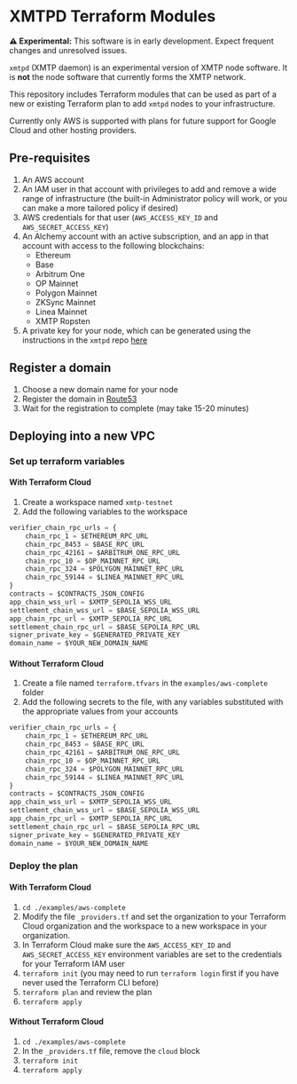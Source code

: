 # XMTPD Terraform Modules

**⚠️ Experimental:** This software is in early development. Expect frequent changes and unresolved issues.

`xmtpd` (XMTP daemon) is an experimental version of XMTP node software. It is **not** the node software that currently forms the XMTP network.

This repository includes Terraform modules that can be used as part of a new or existing Terraform plan to add `xmtpd` nodes to your infrastructure.

Currently only AWS is supported with plans for future support for Google Cloud and other hosting providers.

## Pre-requisites

1. An AWS account
2. An IAM user in that account with privileges to add and remove a wide range of infrastructure (the built-in Administrator policy will work, or you can make a more tailored policy if desired)
3. AWS credentials for that user (`AWS_ACCESS_KEY_ID` and `AWS_SECRET_ACCESS_KEY`)
4. An Alchemy account with an active subscription, and an app in that account with access to the following blockchains:
   - Ethereum
   - Base
   - Arbitrum One
   - OP Mainnet
   - Polygon Mainnet
   - ZKSync Mainnet
   - Linea Mainnet
   - XMTP Ropsten
5. A private key for your node, which can be generated using the instructions in the `xmtpd` repo [here](https://github.com/xmtp/xmtpd/blob/main/doc/onboarding.md)

## Register a domain

1. Choose a new domain name for your node
2. Register the domain in [Route53](https://us-east-1.console.aws.amazon.com/route53/v2/home?region=us-east-2#Dashboard)
3. Wait for the registration to complete (may take 15-20 minutes)

## Deploying into a new VPC

### Set up terraform variables

#### With Terraform Cloud

1. Create a workspace named `xmtp-testnet`
2. Add the following variables to the workspace

```terraform
verifier_chain_rpc_urls = {
    chain_rpc_1 = $ETHEREUM_RPC_URL
    chain_rpc_8453 = $BASE_RPC_URL
    chain_rpc_42161 = $ARBITRUM_ONE_RPC_URL
    chain_rpc_10 = $OP_MAINNET_RPC_URL
    chain_rpc_324 = $POLYGON_MAINNET_RPC_URL
    chain_rpc_59144 = $LINEA_MAINNET_RPC_URL
}
contracts = $CONTRACTS_JSON_CONFIG
app_chain_wss_url = $XMTP_SEPOLIA_WSS_URL
settlement_chain_wss_url = $BASE_SEPOLIA_WSS_URL
app_chain_rpc_url = $XMTP_SEPOLIA_RPC_URL
settlement_chain_rpc_url = $BASE_SEPOLIA_RPC_URL
signer_private_key = $GENERATED_PRIVATE_KEY
domain_name = $YOUR_NEW_DOMAIN_NAME
```

#### Without Terraform Cloud

1. Create a file named `terraform.tfvars` in the `examples/aws-complete` folder
2. Add the following secrets to the file, with any variables substituted with the appropriate values from your accounts

```terraform
verifier_chain_rpc_urls = {
    chain_rpc_1 = $ETHEREUM_RPC_URL
    chain_rpc_8453 = $BASE_RPC_URL
    chain_rpc_42161 = $ARBITRUM_ONE_RPC_URL
    chain_rpc_10 = $OP_MAINNET_RPC_URL
    chain_rpc_324 = $POLYGON_MAINNET_RPC_URL
    chain_rpc_59144 = $LINEA_MAINNET_RPC_URL
}
contracts = $CONTRACTS_JSON_CONFIG
app_chain_wss_url = $XMTP_SEPOLIA_WSS_URL
settlement_chain_wss_url = $BASE_SEPOLIA_WSS_URL
app_chain_rpc_url = $XMTP_SEPOLIA_RPC_URL
settlement_chain_rpc_url = $BASE_SEPOLIA_RPC_URL
signer_private_key = $GENERATED_PRIVATE_KEY
domain_name = $YOUR_NEW_DOMAIN_NAME
```

### Deploy the plan

#### With Terraform Cloud

1. `cd ./examples/aws-complete`
2. Modify the file `_providers.tf` and set the organization to your Terraform Cloud organization and the workspace to a new workspace in your organization.
3. In Terraform Cloud make sure the `AWS_ACCESS_KEY_ID` and `AWS_SECRET_ACCESS_KEY` environment variables are set to the credentials for your Terraform IAM user
4. `terraform init` (you may need to run `terraform login` first if you have never used the Terraform CLI before)
5. `terraform plan` and review the plan
6. `terraform apply`

#### Without Terraform Cloud

1. `cd ./examples/aws-complete`
2. In the `_providers.tf` file, remove the `cloud` block
3. `terraform init`
4. `terraform apply`
